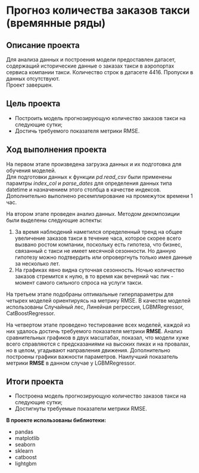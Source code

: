 # Прогноз количества заказов такси (времянные ряды)
## Описание проекта

Для анализа данных и построения модели предоставлен датасет, содержащий исторические данные о заказах такси в аэропортах сервиса компании такси. Количество строк в датасете 4416. Пропуски в данных отсутствуют.
<br>Проект завершен.

## Цель проекта
- Построить модель прогнозирующую количество заказов такси на следующие сутки;
- Достичь требуемого показателя метрики RMSE.

## Ход выполнения проекта
На первом этапе произведена загрузка данных и их подготовка для обучения моделей.
<br>Для подготовки данных к функции *pd.read_csv* были применены парамтры *index_col* и *parse_dates* для определения данных типа datetime и назначением этого столбца в качестве индексов. Дополнительно выполнено ресемплирование на промежуток времени 1 час.

На втором этапе проведен анализ данных. Методом декомпозиции были выделены следующие аспекты:
1. За время наблюдений наметился определенный тренд на общее увеличение заказов такси в течение часа, которое скорее всего вызвано ростом компании, поскольку есть гипотеза, что бизнес, связанный с такси не имеет месячной сезонности. Но данную гипотезу можно подтвердить или опровергнуть только имея данные за несколько лет.
2. На графиках явно видна суточная сезонность. Ночью количество заказов стремится к нулю, в то время как вечерний час пик - момент самого сильного спроса на услуги такси.

На третьем этапе подобраны оптимальные гиперпараметры для четырех моделей ориентируясь на метрику RMSE. В качестве моделей использованы Случайный лес, Линейная регрессия, LGBMRegressor, CatBoostRegressor.

На четвертом этапе проведено тестирование всех моделей, каждой из них удалось достичь требуемого показателя метрики **RMSE**. Анализ сравнительных графиков в двух масштабах, показал, что модели хуже всего справляются с предсказаниями на высоких пиках и на провалах, но в целом, угадывают направления движения. Дополнительно построены графики важности параметров. Наилучший показатель метрики **RMSE** в данном случае у LGBMRegressor.

## Итоги проекта
- Построена модель прогнозирующую количество заказов такси на следующие сутки;
- Достигнуты требуемые показатели метрики RMSE.

**В проекте использованы библиотеки:**
- pandas
- matplotlib
- seaborn
- sklearn
- catboost
- lightgbm
